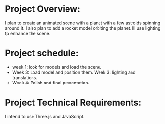 # Project Overview:
I plan to create an animated scene with a planet with a few astroids spinning around it. I also plan to add a rocket model orbiting the planet. Ill use lighting tp enhance the scene.
# Project schedule:
- week 1: look for models and load the scene.
- Week 3: Load model and position them. Week 3: lighting and translations.
- Week 4: Polish and final presentation.
# Project Technical Requirements: 
I intend to use Three.js and JavaScript.
